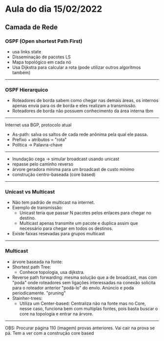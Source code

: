 # Aula do dia 15/02/2022

## Camada de Rede

### OSPF (Open shortest Path First)

- usa links state
- Disseminação de pacotes LS
- Mapa topológico em cada nó
- Usa Dijkstra para calcular a rota (pode utilizar outros algoritmos também)

---

### OSPF Hierarquico
- Roteadores de borda sabem como chegar nas demais áreas, os internos apenas envia para os de borda e eles realizam a transmissão.
- Roteadores de borda não possuem conhecimento da área interna tbm

---

Internet usa BGP, protocolo atual

- As-path: salva os saltos de cada rede anônima pela qual ele passa.
- Prefixo + atributos = "rota"
- Política -> Palavra-chave

---

- Inundação cega -> simular broadcast usando unicast
- repasse pelo caminho reverso
- árvore geradora mínima para um broadcast de custo mínimo
- construção centro-baseada (core based)
---

### Unicast vs Multicast

- Não tem padrão de multicast na internet.
- Exemplo de transmissão:
  - Unicast teria que passar N pacotes pelos enlaces para chegar no destino.
  - Multicast apenas transmite um pacote e duplica assim que necessário para chegar em todos os destinos.
- Existe faixas resevadas para grupos multicast
---

### Multicast
- árvore baseada na fonte: 
- Shortest path Tree:
  - Conhece topologia, usa dijkstra.
- Reverse path forwarding: mesma solução que a de broadcast, mas com "poda" onde roteadores sem ligações interessadas na conexão solicita para o roteador anterior "podá-lo" do envio. Anúncio e poda periodicamente. "pruning"
- Stainher-trees:
  - Utiliza um Center-based: Centraliza não na fonte mas no Core, nesse caso, funciona bem com multiplas fontes, pois basta buscar o core na topologia e entrar na árvore.

---

OBS: Procurar página 110 (imagem) provas anteriores. Vai cair na prova se pá. Tem a ver com a construção core based